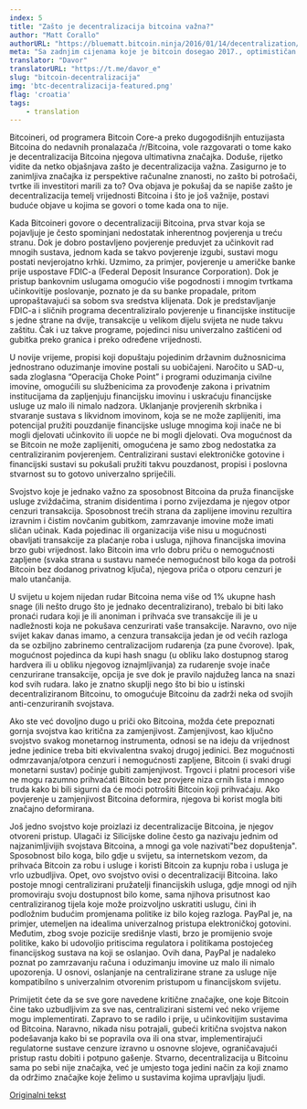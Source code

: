 ```yaml
---
index: 5
title: "Zašto je decentralizacija bitcoina važna?"
author: "Matt Corallo"
authorURL: "https://bluematt.bitcoin.ninja/2016/01/14/decentralization/"
meta: "Sa zadnjim cijenama koje je bitcoin dosegao 2017., optimističan scenarij za ulagače se možda čini toliko očitim da ga nije potrebno niti spominjati. Alternativno, možda se nekome čini glupo ulagati u digitalnu vrijednost..."
translator: "Davor"
translatorURL: "https://t.me/davor_e"
slug: "bitcoin-decentralizacija"
img: 'btc-decentralizacija-featured.png'
flag: 'croatia'
tags:
    - translation
---
```


Bitcoineri, od programera Bitcoin Core-a preko dugogodišnjih entuzijasta Bitcoina do nedavnih pronalazača /r/Bitcoina, vole razgovarati o tome kako je decentralizacija Bitcoina njegova ultimativna značajka. Doduše, rijetko vidite da netko objašnjava zašto je decentralizacija važna. Zasigurno je to zanimljiva značajka iz perspektive računalne znanosti, no zašto bi potrošači, tvrtke ili investitori marili za to? Ova objava je pokušaj da se napiše zašto je decentralizacija temelj vrijednosti Bitcoina i što je još važnije, postavi buduće objave u kojima se govori o tome kada ona to nije.

Kada Bitcoineri govore o decentralizaciji Bitcoina, prva stvar koja se pojavljuje je često spominjani nedostatak inherentnog povjerenja u treću stranu. Dok je dobro postavljeno povjerenje preduvjet za učinkovit rad mnogih sustava, jednom kada se takvo povjerenje izgubi, sustavi mogu postati nevjerojatno krhki. Uzmimo, za primjer, povjerenje u američke banke prije uspostave FDIC-a (Federal Deposit Insurance Corporation). Dok je pristup bankovnim uslugama omogućio više pogodnosti i mnogim tvrtkama učinkovitije poslovanje, poznato je da su banke propadale, pritom upropaštavajući sa sobom sva sredstva klijenata. Dok je predstavljanje FDIC-a i sličnih programa decentraliziralo povjerenje u financijske institucije s jedne strane na dvije, transakcije u velikom dijelu svijeta ne nude takvu zaštitu. Čak i uz takve programe, pojedinci nisu univerzalno zaštićeni od gubitka preko granica i preko određene vrijednosti.

U novije vrijeme, propisi koji dopuštaju pojedinim državnim dužnosnicima jednostrano oduzimanje imovine postali su uobičajeni. Naročito u SAD-u, sada zloglasna “Operacija Choke Point” i programi oduzimanja civilne imovine, omogućili su službenicima za provođenje zakona i privatnim institucijama da zapljenjuju financijsku imovinu i uskraćuju financijske usluge uz malo ili nimalo nadzora. Uklanjanje provjerenih skrbnika i stvaranje sustava s likvidnom imovinom, koja se ne može zaplijeniti, ima potencijal pružiti pouzdanije financijske usluge mnogima koji inače ne bi mogli djelovati učinkovito ili uopće ne bi mogli djelovati. Ova mogućnost da se Bitcoin ne može zaplijeniti, omogućena je samo zbog nedostatka za centraliziranim povjerenjem. Centralizirani sustavi elektroničke gotovine i financijski sustavi su pokušali pružiti takvu pouzdanost, propisi i poslovna stvarnost su to gotovo univerzalno spriječili.

Svojstvo koje je jednako važno za sposobnost Bitcoina da pruža financijske usluge zviždačima, stranim disidentima i porno zvijezdama je njegov otpor cenzuri transakcija. Sposobnost trećih strana da zaplijene imovinu rezultira izravnim i čistim novčanim gubitkom, zamrzavanje imovine može imati sličan učinak. Kada pojedinac ili organizacija više nisu u mogućnosti obavljati transakcije za plaćanje roba i usluga, njihova financijska imovina brzo gubi vrijednost. Iako Bitcoin ima vrlo dobru priču o nemogućnosti zapljene (svaka strana u sustavu nameće nemogućnost bilo koga da potroši Bitcoin bez dodanog privatnog ključa), njegova priča o otporu cenzuri je malo utančanija.

U svijetu u kojem nijedan rudar Bitcoina nema više od 1% ukupne hash snage (ili nešto drugo što je jednako decentralizirano), trebalo bi biti lako pronaći rudara koji je ili anoniman i prihvaća sve transakcije ili je u nadležnosti koja ne pokušava cenzurirati vaše transakcije. Naravno, ovo nije svijet kakav danas imamo, a cenzura transakcija jedan je od većih razloga da se ozbiljno zabrinemo centralizacijom rudarenja (za pune čvorove). Ipak, mogućnost pojedinca da kupi hash snagu (u obliku lako dostupnog starog hardvera ili u obliku njegovog iznajmljivanja) za rudarenje svoje inače cenzurirane transakcije, opcija je sve dok je pravilo najdužeg lanca na snazi ​​kod svih rudara. Iako je znatno skuplji nego što bi bio u istinski decentraliziranom Bitcoinu, to omogućuje Bitcoinu da zadrži neka od svojih anti-cenzuriranih svojstava.

Ako ste već dovoljno dugo u priči oko Bitcoina, možda ćete prepoznati gornja svojstva kao kritična za zamjenjivost. Zamjenjivost, kao ključno svojstvo svakog monetarnog instrumenta, odnosi se na ideju da vrijednost jedne jedinice treba biti ekvivalentna svakoj drugoj jedinici. Bez mogućnosti odmrzavanja/otpora cenzuri i nemogućnosti zapljene, Bitcoin (i svaki drugi monetarni sustav) počinje gubiti zamjenjivost. Trgovci i platni procesori više ne mogu razumno prihvaćati Bitcoin bez provjere niza crnih lista i mnogo truda kako bi bili sigurni da će moći potrošiti Bitcoin koji prihvaćaju. Ako povjerenje u zamjenjivost Bitcoina deformira, njegova bi korist mogla biti značajno deformirana.

Još jedno svojstvo koje proizlazi iz decentralizacije Bitcoina, je njegov otvoreni pristup. Ulagači iz Silicijske doline često ga nazivaju jednim od najzanimljivijih svojstava Bitcoina, a mnogi ga vole nazivati ​​"bez dopuštenja". Sposobnost bilo koga, bilo gdje u svijetu, sa internetskom vezom, da prihvaća Bitcoin za robu i usluge i koristi Bitcoin za kupnju roba i usluga je vrlo uzbudljiva. Opet, ovo svojstvo ovisi o decentralizaciji Bitcoina. Iako postoje mnogi centralizirani pružatelji financijskih usluga, gdje mnogi od njih promoviraju svoju dostupnost bilo kome, sama njihova prisutnost kao centraliziranog tijela koje može proizvoljno uskratiti uslugu, čini ih podložnim budućim promjenama politike iz bilo kojeg razloga. PayPal je, na primjer, utemeljen na idealima univerzalnog pristupa elektroničkoj gotovini. Međutim, zbog svoje pozicije središnje vlasti, brzo je promijenio svoje politike, kako bi udovoljio pritiscima regulatora i politikama postojećeg financijskog sustava na koji se oslanjao. Ovih dana, PayPal je nadaleko poznat po zamrzavanju računa i oduzimanju imovine uz malo ili nimalo upozorenja. U osnovi, oslanjanje na centralizirane strane za usluge nije kompatibilno s univerzalnim otvorenim pristupom u financijskom svijetu.

Primijetit ćete da se sve gore navedene kritične značajke, one koje Bitcoin čine tako uzbudljivim za sve nas, centralizirani sistemi već neko vrijeme mogu implementirati. Zapravo to se radilo i prije, u učinkovitijim sustavima od Bitcoina. Naravno, nikada nisu potrajali, gubeći kritična svojstva nakon podešavanja kako bi se popravila ova ili ona stvar, implementirajući regulatorne sustave cenzure izravno u osnovne slojeve, ograničavajući pristup rastu dobiti i potpuno gašenje. Stvarno, decentralizacija u Bitcoinu sama po sebi nije značajka, već je umjesto toga jedini način za koji znamo da održimo značajke koje želimo u sustavima kojima upravljaju ljudi.

[Originalni tekst](https://bluematt.bitcoin.ninja/2016/01/14/decentralization/)
